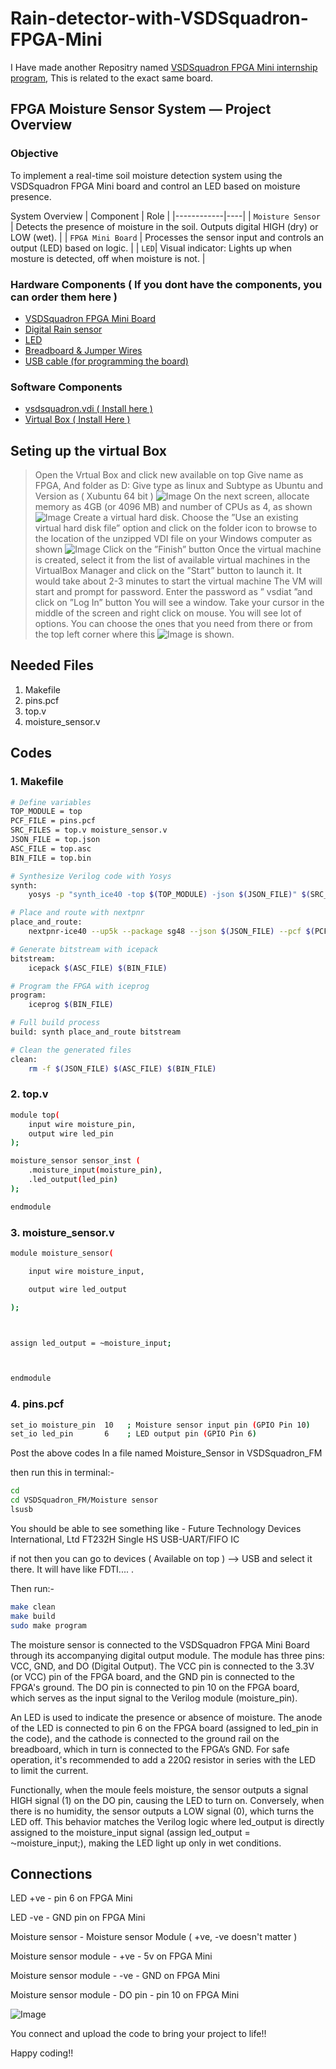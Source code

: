# Rain-detector-with-VSDSquadron-FPGA-Mini
I Have made another Repositry named [VSDSquadron FPGA Mini internship program](https://github.com/Bhavankumar123/VSDSquadron-FPGA-Mini-Internship-program), This is related to the exact same board.

## FPGA Moisture Sensor System — Project Overview
### Objective

To implement a real-time soil moisture detection system using the VSDSquadron FPGA Mini board and control an LED based on moisture presence.

System Overview
 | Component      | Role |
 |------------|----|
 | `Moisture Sensor`  | Detects the presence of moisture in the soil. Outputs digital HIGH (dry) or LOW (wet). |
 | `FPGA Mini Board` | Processes the sensor input and controls an output (LED) based on logic. |
 | `LED`| Visual indicator: Lights up when mosture is detected, off when moisture is not. |

### Hardware Components ( If you dont have the components, you can order them here )
- [VSDSquadron FPGA Mini Board](https://www.vlsisystemdesign.com/vsdsquadronfm/)
- [Digital Rain sensor](https://www.amazon.in/Prakti-Raindrops-Detection-weather-Humidity/dp/B0BYXCXLP7/ref=sr_1_2?dib=eyJ2IjoiMSJ9.hIJl3knEHW9Z9T4i7O91fH7tPaV1k0Tq6V6RzMvTe_Xc7iU8g3w_WYKnPkRDFrOtVZEcayr6iQqKcdleHH381oxxPkMEt6NfsONimY-De6IEfmbhVACLIHjFQLBk2SbOIzlp5VnB6_TTUrNqxW_NcEQwZkx-RsDJONzy89cwJN4v764IzYuiYt_A41MsrTXf7QHvXT7MaKkOHlBzYKVa1fk5LYi111RGO9DdamMK_k9lNee_rivSWVl8zq7MPN_iqZlkCoP4Dvu2FxGx85cIMckkAzdYy8h38ZbanBWhsxk.MSWHVrcJUJNan81eWkVcFSVlsDUpnGO7WcZQ6zdexJg&dib_tag=se&keywords=rain+sensor&qid=1745513083&sr=8-2)
- [LED](https:www.amazon.in/UNIVERSAL-HUB-LED-Emitting-Brightness/dp/B0D2NZLDJ8/ref=sr_1_2?crid=28GA9OSXW7ZXJ&dib=eyJ2IjoiMSJ9.jA_9Zlo3oaeGIY7CHPtyRHn6b-ihpDxoVmM-glZu_wkI7Up4BhuGwlNwMuXcqQpq7Z4aOPnPlPa5ywvyQL5NkkU0qSHyPR2cvQFl3ioXrkc.7CWVmqL5jj-Zi7XIis6kM3j7zNLGnDBHHJa1ojCXDts&dib_tag=se&keywords=Electronic+Spices+Color+5mm+Led+Light+white&qid=1745513242&refinements=p_n_pct-off-with-tax%3A27060456031%2Cp_36%3A-6600&rnid=3444809031&s=kitchen&sprefix=electronic+spices+color+5mm+led+light+whit%2Caps%2C250&sr=1-2)
- [Breadboard & Jumper Wires](https://www.amazon.in/ApTechDeals-Breadboard-point-jumper-wires/dp/B07PQS67BN/ref=sr_1_2?crid=3RDCLGVF9K4RJ&dib=eyJ2IjoiMSJ9.QognKaHSijKd0KQrtGvEbx_2ybPDtWcO8UEjm0dh3IzNjsaxoO0cbeLqU1XIrnUxRd1huUCp_mn9FvEznPf2Yo_yl0jqt5oRnnHVo7oTrKIUwjWV6J40BcECmm-SI2EpoDc6S6p8lx4F2s_DZuZyDBoE89k6txSClv4K1fi6EkcVOwDAZSkB-8lzHLsX9vWP9VuEafkCZtp603zF3z9t80XhGL-xgc4T5cv8Oo6nHOvp_koE64g6d9lO5GOKxRlrdLu_-NdBch-2Qnz6Lml5aCG0t12_aeTdzdcJ91eC0iI.MeDpXWG8OBpHQcHRTwa13x0n6uOK3asxeHmsh-kmyBI&dib_tag=se&keywords=Breadboard%2Bwith%2Bjumper%2Bwires&qid=1745513285&s=kitchen&sprefix=breadboard%2Bwith%2Bjumper%2Bwires%2Ckitchen%2C248&sr=1-2&th=1)
- [USB cable (for programming the board)](https://www.amazon.in/Dyazo-Charging-Supports-Compatible-Smartphone/dp/B0DDY5RFM2/ref=sr_1_4?dib=eyJ2IjoiMSJ9.RTtbuuQ1uiUAz7N0sBptI58yZaXsn-0qeUUQYFsFsWkUsB6z6H-Fka3NVlYaHqwvOtQTVj5Xxh9d215jQVEpi9N9aFsdheTW_KHlf9iniKWRpQbw7dxaRts2nYfYpdcHq7jcTUyuiJMYYHXOR772_T6ynimZE2q8vuRm6QwLmqo-8AcT2jIERTf9_pitDbMGH7iSnXEFyj4iL85t9VUxhxZWp3IpXZEC73oBm5PSr43peZ8InEijX1FgTR_hJlzIIDKPGDXealwXLb3kaeO993PZl_8qpjYyOexED--HBJo.eW08YyfK3RbZhY7SBj7_f4LgP6a8XaCE9b3mzN3Poi4&dib_tag=se&keywords=USB%2BCable%2BC&qid=1745513379&refinements=p_36%3A-10000%2Cp_n_pct-off-with-tax%3A27060457031&rnid=1318502031&s=computers&sr=1-4&th=1)

### Software Components
- [ vsdsquadron.vdi ( Install here ) ]( https://forgefunder.com/~kunal/vsdsquadron_fpga_mini.zip )
- [ Virtual Box ( Install Here ) ]( https://www.oracle.com/in/virtualization/technologies/vm/downloads/virtualbox-downloads.html )

## Seting up the virtual Box
> Open the Vrtual Box and click new available on top
> Give name as FPGA, And folder as D:
> Give type as linux and Subtype as Ubuntu and Version as ( Xubuntu 64 bit )
![Image](https://github.com/user-attachments/assets/50fbb740-f092-4ca7-bb2c-bde2d83d9a09)
> On the next screen, allocate memory as 4GB (or 4096 MB) and number of CPUs as 4, as shown
![Image](https://github.com/user-attachments/assets/804247a2-2a75-4a63-adc5-3ccbfa22ea6e)
> Create a virtual hard disk. Choose the ”Use an existing virtual hard disk file” option and click on the folder icon to browse to the location of the unzipped VDI file on your Windows computer as shown
![Image](https://github.com/user-attachments/assets/404ce5ca-2815-4c33-92bf-86a49151e8b4)
> Click on the ”Finish” button
> Once the virtual machine is created, select it from the list of available virtual machines in the VirtualBox Manager and click on the ”Start” button to launch it. It would take about 2-3 minutes to start the virtual machine
> The VM will start and prompt for password. Enter the password as ” vsdiat ”and click on ”Log In” button
> You will see a window. Take your cursor in the middle of the screen and right click on mouse. You will see lot of options. You can choose the ones that you need from there or from the top left corner where this ![Image](https://github.com/user-attachments/assets/7dfe373d-f07c-4a0d-b274-c7be20b90056) is shown.

## Needed Files

1. Makefile
2. pins.pcf
3. top.v
4. moisture_sensor.v

## Codes
### 1. Makefile
```bash
# Define variables
TOP_MODULE = top
PCF_FILE = pins.pcf
SRC_FILES = top.v moisture_sensor.v
JSON_FILE = top.json
ASC_FILE = top.asc
BIN_FILE = top.bin

# Synthesize Verilog code with Yosys
synth:
	yosys -p "synth_ice40 -top $(TOP_MODULE) -json $(JSON_FILE)" $(SRC_FILES)

# Place and route with nextpnr
place_and_route:
	nextpnr-ice40 --up5k --package sg48 --json $(JSON_FILE) --pcf $(PCF_FILE) --asc $(ASC_FILE)

# Generate bitstream with icepack
bitstream:
	icepack $(ASC_FILE) $(BIN_FILE)

# Program the FPGA with iceprog
program:
	iceprog $(BIN_FILE)

# Full build process
build: synth place_and_route bitstream

# Clean the generated files
clean:
	rm -f $(JSON_FILE) $(ASC_FILE) $(BIN_FILE)
```

### 2. top.v
```bash
module top(
    input wire moisture_pin,
    output wire led_pin
);

moisture_sensor sensor_inst (
    .moisture_input(moisture_pin),
    .led_output(led_pin)
);

endmodule
```

### 3. moisture_sensor.v
```bash
module moisture_sensor(

    input wire moisture_input,

    output wire led_output

);



assign led_output = ~moisture_input;



endmodule
```

### 4. pins.pcf
```bash
set_io moisture_pin  10   ; Moisture sensor input pin (GPIO Pin 10)
set_io led_pin       6    ; LED output pin (GPIO Pin 6)
```

Post the above codes In a file named Moisture_Sensor in VSDSquadron_FM

then run this in terminal:-
```bash
cd
cd VSDSquadron_FM/Moisture sensor
lsusb
```
You should be able to see something like - 
Future Technology Devices International, Ltd FT232H Single HS USB-UART/FIFO IC

if not then you can go to devices ( Available on top ) --> USB and select it there. It will have like FDTI.... .

Then run:-
```bash
make clean
make build
sudo make program
```
The moisture sensor is connected to the VSDSquadron FPGA Mini Board through its accompanying digital output module. The module has three pins: VCC, GND, and DO (Digital Output). The VCC pin is connected to the 3.3V (or VCC) pin of the FPGA board, and the GND pin is connected to the FPGA's ground. The DO pin is connected to pin 10 on the FPGA board, which serves as the input signal to the Verilog module (moisture_pin).

An LED is used to indicate the presence or absence of moisture. The anode of the LED is connected to pin 6 on the FPGA board (assigned to led_pin in the code), and the cathode is connected to the ground rail on the breadboard, which in turn is connected to the FPGA’s GND. For safe operation, it's recommended to add a 220Ω resistor in series with the LED to limit the current.

Functionally, when the moule feels moisture, the sensor outputs a  signal HIGH signal (1) on the DO pin, causing the LED to turn on. Conversely, when there is no humidity, the sensor outputs a LOW signal (0), which turns the LED off. This behavior matches the Verilog logic where led_output is directly assigned to the moisture_input signal (assign led_output = ⁓moisture_input;), making the LED light up only in wet conditions.

## Connections
LED +ve - pin 6 on FPGA Mini

LED -ve - GND pin on FPGA Mini

Moisture sensor - Moisture sensor Module ( +ve, -ve doesn't matter )

Moisture sensor module - +ve - 5v on FPGA Mini

Moisture sensor module - -ve - GND on FPGA Mini

Moisture sensor module - DO pin - pin 10 on FPGA Mini

![Image](https://github.com/user-attachments/assets/f2a1311f-454b-437c-a5fe-c5dbf5e2436d)

You connect and upload the code to bring your project to life!!

Happy coding!!
